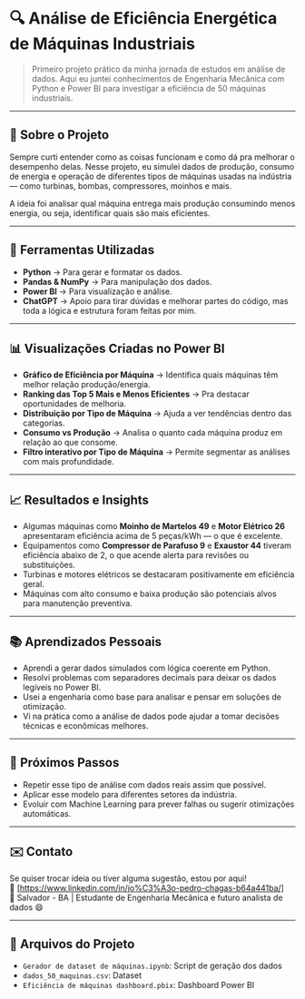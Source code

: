 # 🔍 Análise de Eficiência Energética de Máquinas Industriais

> Primeiro projeto prático da minha jornada de estudos em análise de dados. Aqui eu juntei conhecimentos de Engenharia Mecânica com Python e Power BI para investigar a eficiência de 50 máquinas industriais.

---

## 🚀 Sobre o Projeto

Sempre curti entender como as coisas funcionam e como dá pra melhorar o desempenho delas. Nesse projeto, eu simulei dados de produção, consumo de energia e operação de diferentes tipos de máquinas usadas na indústria — como turbinas, bombas, compressores, moinhos e mais.

A ideia foi analisar qual máquina entrega mais produção consumindo menos energia, ou seja, identificar quais são mais eficientes.

---

## 🧰 Ferramentas Utilizadas

- **Python** → Para gerar e formatar os dados.
- **Pandas & NumPy** → Para manipulação dos dados.
- **Power BI** → Para visualização e análise.
- **ChatGPT** → Apoio para tirar dúvidas e melhorar partes do código, mas toda a lógica e estrutura foram feitas por mim.

---

## 📊 Visualizações Criadas no Power BI

- **Gráfico de Eficiência por Máquina** → Identifica quais máquinas têm melhor relação produção/energia.
- **Ranking das Top 5 Mais e Menos Eficientes** → Pra destacar oportunidades de melhoria.
- **Distribuição por Tipo de Máquina** → Ajuda a ver tendências dentro das categorias.
- **Consumo vs Produção** → Analisa o quanto cada máquina produz em relação ao que consome.
- **Filtro interativo por Tipo de Máquina** → Permite segmentar as análises com mais profundidade.

---

## 📈 Resultados e Insights

- Algumas máquinas como **Moinho de Martelos 49** e **Motor Elétrico 26** apresentaram eficiência acima de 5 peças/kWh — o que é excelente.
- Equipamentos como **Compressor de Parafuso 9** e **Exaustor 44** tiveram eficiência abaixo de 2, o que acende alerta para revisões ou substituições.
- Turbinas e motores elétricos se destacaram positivamente em eficiência geral.
- Máquinas com alto consumo e baixa produção são potenciais alvos para manutenção preventiva.

---

## 📚 Aprendizados Pessoais

- Aprendi a gerar dados simulados com lógica coerente em Python.
- Resolvi problemas com separadores decimais para deixar os dados legíveis no Power BI.
- Usei a engenharia como base para analisar e pensar em soluções de otimização.
- Vi na prática como a análise de dados pode ajudar a tomar decisões técnicas e econômicas melhores.

---

## 🧠 Próximos Passos

- Repetir esse tipo de análise com dados reais assim que possível.
- Aplicar esse modelo para diferentes setores da indústria.
- Evoluir com Machine Learning para prever falhas ou sugerir otimizações automáticas.

---

## ✉️ Contato

Se quiser trocar ideia ou tiver alguma sugestão, estou por aqui!  
📧 [https://www.linkedin.com/in/jo%C3%A3o-pedro-chagas-b64a441ba/]  
📍 Salvador - BA | Estudante de Engenharia Mecânica e futuro analista de dados 😄

---


## 🔗 Arquivos do Projeto
- `Gerador de dataset de máquinas.ipynb`: Script de geração dos dados
- `dados_50_maquinas.csv`: Dataset
- `Eficiência de máquinas dashboard.pbix`: Dashboard Power BI
